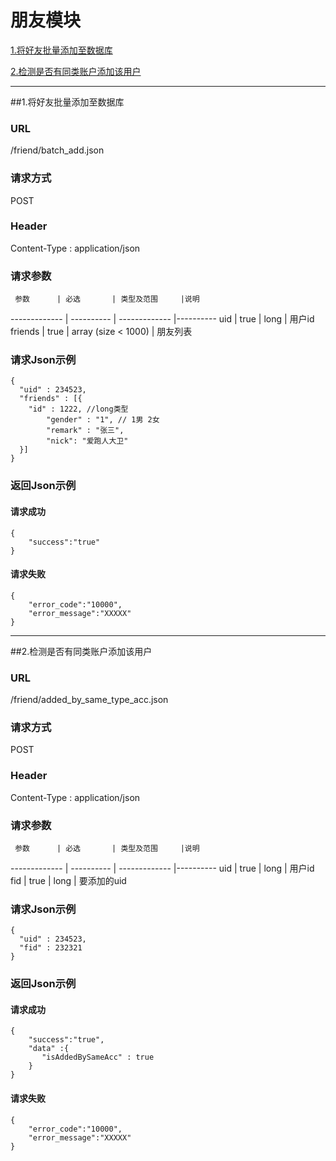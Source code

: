 # 朋友模块 

[1.将好友批量添加至数据库](#1)

[2.检测是否有同类账户添加该用户](#2)

---
##<a id="1">1.将好友批量添加至数据库</a>

### URL
/friend/batch_add.json

### 请求方式
POST

### Header
Content-Type : application/json

### 请求参数
     参数      | 必选 	    | 类型及范围     |说明
-------------  | ---------- | -------------  |---------- 
uid            | true	    | long          | 用户id
friends        | true	    | array (size < 1000)        | 朋友列表 

### 请求Json示例
	{ 
	  "uid" : 234523,
	  "friends" : [{
	    "id" : 1222, //long类型
      	    "gender" : "1", // 1男 2女  
            "remark" : "张三",
      	    "nick": "爱跑人大卫"
	  }]
	}

### 返回Json示例
#### 请求成功
	{
		"success":"true"
	}

#### 请求失败
	{
		"error_code":"10000",
		"error_message":"XXXXX"
	}

---
##<a id="2">2.检测是否有同类账户添加该用户</a>

### URL
/friend/added_by_same_type_acc.json

### 请求方式
POST

### Header
Content-Type : application/json

### 请求参数
     参数      | 必选 	    | 类型及范围     |说明
-------------  | ---------- | -------------  |---------- 
uid            | true	    | long           | 用户id
fid            | true	    | long           | 要添加的uid

### 请求Json示例
	{ 
	  "uid" : 234523,
	  "fid" : 232321
	}

### 返回Json示例
#### 请求成功
	{
		"success":"true",
		"data" :{
		   "isAddedBySameAcc" : true
		}
	}

#### 请求失败
	{
		"error_code":"10000",
		"error_message":"XXXXX"
	}
